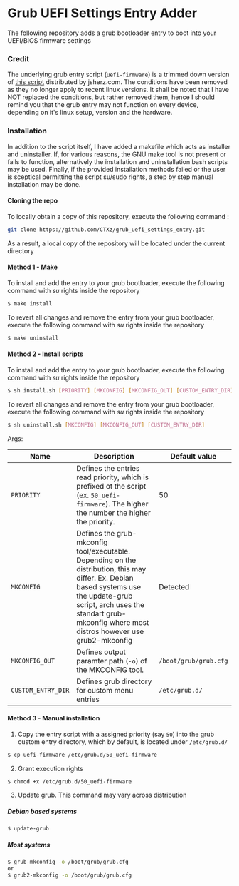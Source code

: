 # Grub UEFI Settings Entry Adder
The following repository adds a grub bootloader entry to boot into your UEFI/BIOS firmware settings

### Credit
The underlying grub entry script (`uefi-firmware`) is a trimmed down version of [this script](https://jsherz.com/centos/grub/grub2/bios/uefi/boot/2015/11/21/centos-uefi-firmware-option.html) distributed by jsherz.com. The conditions have been removed as they no longer apply to recent linux versions. It shall be noted that I have NOT replaced the conditions, but rather removed them, hence I should remind you that the grub entry may not function on every device, depending on it's linux setup, version and the hardware.

### Installation

In addition to the script itself, I have added a makefile which acts as installer and uninstaller. If, for various reasons, the GNU make tool is not present or fails to function, alternatively the installation and uninstallation bash scripts may be used. Finally, if the provided installation methods failed or the user is sceptical permitting the script su/sudo rights, a step by step manual installation may be done.

#### Cloning the repo
To locally obtain a copy of this repository, execute the following command :

```sh
git clone https://github.com/CTXz/grub_uefi_settings_entry.git 
```

As a result, a local copy of the repository will be located under the current directory

#### Method 1 - Make
To install and add the entry to your grub bootloader, execute the following command with _su_ rights inside the repository
```sh
$ make install
```

To revert all changes and remove the entry from your grub bootloader, execute the following command with _su_ rights inside the repository
```sh
$ make uninstall
```

#### Method 2 - Install scripts
To install and add the entry to your grub bootloader, execute the following command with _su_ rights inside the repository
```sh
$ sh install.sh [PRIORITY] [MKCONFIG] [MKCONFIG_OUT] [CUSTOM_ENTRY_DIR]
```

To revert all changes and remove the entry from your grub bootloader, execute the following command with _su_ rights inside the repository
```sh
$ sh uninstall.sh [MKCONFIG] [MKCONFIG_OUT] [CUSTOM_ENTRY_DIR]
```

Args:

|Name|Description|Default value|
|----|-----------|-------------|
|`PRIORITY`|Defines the entries read priority, which is prefixed ot the script (ex. `50_uefi-firmware`). The higher the number the higher the priority.|50|
|`MKCONFIG`|Defines the grub-mkconfig tool/executable. Depending on the distribution, this may differ. Ex. Debian based systems use the update-grub script, arch uses the standart grub-mkconfig where most distros however use grub2-mkconfig|Detected|
|`MKCONFIG_OUT`|Defines output paramter path (`-o`) of the MKCONFIG tool.|`/boot/grub/grub.cfg`|
|`CUSTOM_ENTRY_DIR`|Defines grub directory for custom menu entries|`/etc/grub.d/`|

#### Method 3 - Manual installation
1. Copy the entry script with a assigned priority (say `50`) into the grub custom entry directory, which by default, is located under `/etc/grub.d/`
```sh
$ cp uefi-firmware /etc/grub.d/50_uefi-firmware
```

2. Grant execution rights
```sh
$ chmod +x /etc/grub.d/50_uefi-firmware
```

3. Update grub. This command may vary across distribution

##### Debian based systems
```sh
$ update-grub
```

##### Most systems
```sh
$ grub-mkconfig -o /boot/grub/grub.cfg
or
$ grub2-mkconfig -o /boot/grub/grub.cfg
```
